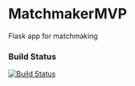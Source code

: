 # MatchmakerMVP
Flask app for matchmaking

### Build Status
[![Build Status](https://magnum.travis-ci.com/squarethecircle/matchbox-private.svg?token=1hAenFz4MBB2fEpSZ4aZ&branch=master)](https://magnum.travis-ci.com/squarethecircle/matchbox-private)
